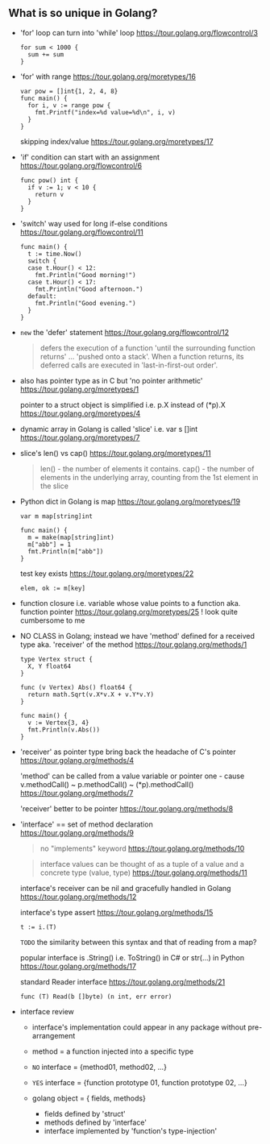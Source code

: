 What is so unique in Golang?
---

- 'for' loop can turn into 'while' loop
  https://tour.golang.org/flowcontrol/3
  
  ```
  for sum < 1000 {
    sum += sum
  }
  ```
  
- 'for' with range
  https://tour.golang.org/moretypes/16
  
  ```
  var pow = []int{1, 2, 4, 8}
  func main() {
    for i, v := range pow {
      fmt.Printf("index=%d value=%d\n", i, v)
    }
  }
  ```
  
  skipping index/value 
  https://tour.golang.org/moretypes/17


- 'if' condition can start with an assignment
  https://tour.golang.org/flowcontrol/6
  
  ```
  func pow() int {
    if v := 1; v < 10 {
      return v
    }
  }
  ```

- 'switch' way used for long if-else conditions
  https://tour.golang.org/flowcontrol/11
  
  ```
  func main() {
    t := time.Now()
    switch {
    case t.Hour() < 12:
      fmt.Println("Good morning!")
    case t.Hour() < 17:
      fmt.Println("Good afternoon.")
    default:
      fmt.Println("Good evening.")
    }
  }

  ```
  
- `new` the 'defer' statement
  https://tour.golang.org/flowcontrol/12
  > defers the execution of a function 'until the surrounding function returns'
  > ... 'pushed onto a stack'. When a function returns, its deferred calls are executed in 'last-in-first-out order'.
    
- also has pointer type as in C but 'no pointer arithmetic'
  https://tour.golang.org/moretypes/1
  
  pointer to a struct object is simplified i.e. p.X instead of (*p).X
  https://tour.golang.org/moretypes/4

- dynamic array in Golang is called 'slice' i.e. var s []int
  https://tour.golang.org/moretypes/7
  
- slice's len() vs cap()
  https://tour.golang.org/moretypes/11
  > len() - the number of elements it contains.
  > cap() - the number of elements in the underlying array, counting from the 1st element in the slice

- Python dict in Golang is map
  https://tour.golang.org/moretypes/19
  
  ```
  var m map[string]int
  
  func main() {
  	m = make(map[string]int)
  	m["abb"] = 1
  	fmt.Println(m["abb"])
  }
  ```
  
  test key exists
  https://tour.golang.org/moretypes/22
  ```
  elem, ok := m[key]
  ```
  
- function closure i.e. variable whose value points to a function aka. function pointer
  https://tour.golang.org/moretypes/25
  ! look quite cumbersome to me
  
- NO CLASS in Golang; instead we have 'method' defined for a received type aka. 'receiver' of the method
  https://tour.golang.org/methods/1
  ```
  type Vertex struct {
    X, Y float64
  }
  
  func (v Vertex) Abs() float64 {
    return math.Sqrt(v.X*v.X + v.Y*v.Y)
  }
  
  func main() {
    v := Vertex{3, 4}
    fmt.Println(v.Abs())
  }
  ```
  
- 'receiver' as pointer type bring back the headache of C's pointer
  https://tour.golang.org/methods/4
  
  'method' can be called from a value variable or pointer one - cause v.methodCall() ~ p.methodCall() ~ (*p).methodCall()
  https://tour.golang.org/methods/7
  
  'receiver' better to be pointer
  https://tour.golang.org/methods/8
  
- 'interface' == set of method declaration
  https://tour.golang.org/methods/9
  
  > no "implements" keyword
  https://tour.golang.org/methods/10
  
  > interface values can be thought of as a tuple of a value and a concrete type (value, type)
  https://tour.golang.org/methods/11
  
  interface's receiver can be nil and gracefully handled in Golang
  https://tour.golang.org/methods/12
  
  interface's type assert 
  https://tour.golang.org/methods/15
  ```
  t := i.(T)
  ```
  `TODO` the similarity between this syntax and that of reading from a map?
  
  popular interface is .String() i.e. ToString() in C# or str(...) in Python
  https://tour.golang.org/methods/17
  
  standard Reader interface
  https://tour.golang.org/methods/21
  ```
  func (T) Read(b []byte) (n int, err error)
  ```
  
- interface review
  - interface's implementation could appear in any package without pre-arrangement
  - method = a function injected into a specific type
  - `NO` interface = {method01, method02, ...}
  - `YES` interface = {function prototype 01, function prototype 02, ...}

  - golang object = { fields, methods}
    + fields  defined by 'struct'
    + methods defined by 'interface'
    + interface implemented by 'function's type-injection'
    